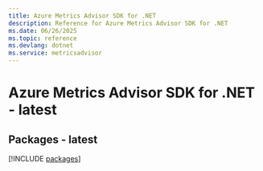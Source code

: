 ```yaml
---
title: Azure Metrics Advisor SDK for .NET
description: Reference for Azure Metrics Advisor SDK for .NET
ms.date: 06/26/2025
ms.topic: reference
ms.devlang: dotnet
ms.service: metricsadvisor
---
```

# Azure Metrics Advisor SDK for .NET - latest
## Packages - latest
[!INCLUDE [packages](metrics-advisor-index.md)]